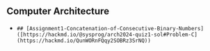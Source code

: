 ## Computer Architecture
-     ## [Assignment1-Concatenation-of-Consecutive-Binary-Numbers]([https://hackmd.io/@sysprog/arch2024-quiz1-sol#Problem-C](https://hackmd.io/QunWORnFQqy2SOBRz3SrNQ))


